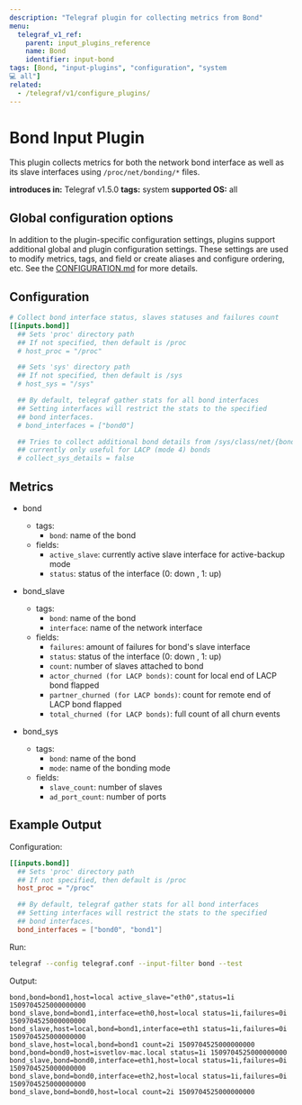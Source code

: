 ```yaml
---
description: "Telegraf plugin for collecting metrics from Bond"
menu:
  telegraf_v1_ref:
    parent: input_plugins_reference
    name: Bond
    identifier: input-bond
tags: [Bond, "input-plugins", "configuration", "system
💻 all"]
related:
  - /telegraf/v1/configure_plugins/
---
```


# Bond Input Plugin

This plugin collects metrics for both the network bond interface as well as its
slave interfaces using `/proc/net/bonding/*` files.

**introduces in:** Telegraf v1.5.0
**tags:** system
**supported OS:** all

## Global configuration options <!-- @/docs/includes/plugin_config.md -->

In addition to the plugin-specific configuration settings, plugins support
additional global and plugin configuration settings. These settings are used to
modify metrics, tags, and field or create aliases and configure ordering, etc.
See the [CONFIGURATION.md](/telegraf/v1/configuration/#plugins) for more details.

[CONFIGURATION.md]: ../../../docs/CONFIGURATION.md#plugins

## Configuration

```toml @sample.conf
# Collect bond interface status, slaves statuses and failures count
[[inputs.bond]]
  ## Sets 'proc' directory path
  ## If not specified, then default is /proc
  # host_proc = "/proc"

  ## Sets 'sys' directory path
  ## If not specified, then default is /sys
  # host_sys = "/sys"

  ## By default, telegraf gather stats for all bond interfaces
  ## Setting interfaces will restrict the stats to the specified
  ## bond interfaces.
  # bond_interfaces = ["bond0"]

  ## Tries to collect additional bond details from /sys/class/net/{bond}
  ## currently only useful for LACP (mode 4) bonds
  # collect_sys_details = false
```

## Metrics

- bond
  - tags:
    - `bond`: name of the bond
  - fields:
    - `active_slave`: currently active slave interface for active-backup mode
    - `status`: status of the interface (0: down , 1: up)

- bond_slave
  - tags:
    - `bond`: name of the bond
    - `interface`: name of the network interface
  - fields:
    - `failures`: amount of failures for bond's slave interface
    - `status`: status of the interface (0: down , 1: up)
    - `count`: number of slaves attached to bond
    - `actor_churned (for LACP bonds)`: count for local end of LACP bond flapped
    - `partner_churned (for LACP bonds)`: count for remote end of LACP bond flapped
    - `total_churned (for LACP bonds)`: full count of all churn events

- bond_sys
  - tags:
    - `bond`: name of the bond
    - `mode`: name of the bonding mode
  - fields:
    - `slave_count`: number of slaves
    - `ad_port_count`: number of ports

## Example Output

Configuration:

```toml
[[inputs.bond]]
  ## Sets 'proc' directory path
  ## If not specified, then default is /proc
  host_proc = "/proc"

  ## By default, telegraf gather stats for all bond interfaces
  ## Setting interfaces will restrict the stats to the specified
  ## bond interfaces.
  bond_interfaces = ["bond0", "bond1"]
```

Run:

```bash
telegraf --config telegraf.conf --input-filter bond --test
```

Output:

```text
bond,bond=bond1,host=local active_slave="eth0",status=1i 1509704525000000000
bond_slave,bond=bond1,interface=eth0,host=local status=1i,failures=0i 1509704525000000000
bond_slave,host=local,bond=bond1,interface=eth1 status=1i,failures=0i 1509704525000000000
bond_slave,host=local,bond=bond1 count=2i 1509704525000000000
bond,bond=bond0,host=isvetlov-mac.local status=1i 1509704525000000000
bond_slave,bond=bond0,interface=eth1,host=local status=1i,failures=0i 1509704525000000000
bond_slave,bond=bond0,interface=eth2,host=local status=1i,failures=0i 1509704525000000000
bond_slave,bond=bond0,host=local count=2i 1509704525000000000
```
